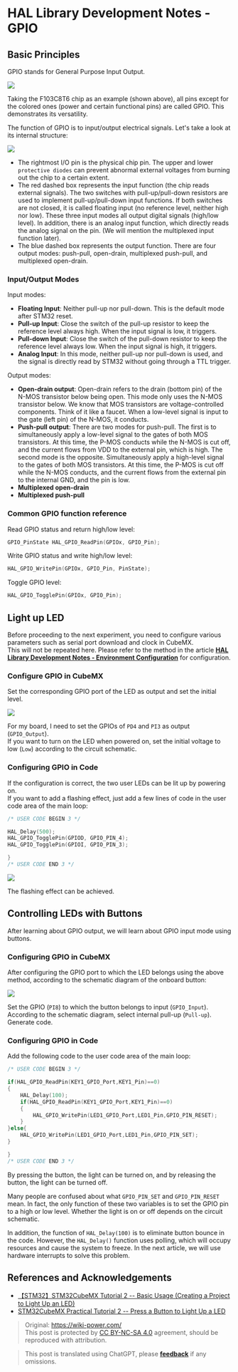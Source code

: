 # HAL Library Development Notes - GPIO

## Basic Principles

GPIO stands for General Purpose Input Output.

![](https://img.wiki-power.com/d/wiki-media/img/20200615205256.jpg)

Taking the F103C8T6 chip as an example (shown above), all pins except for the colored ones (power and certain functional pins) are called GPIO. This demonstrates its versatility.

The function of GPIO is to input/output electrical signals. Let's take a look at its internal structure:

![](https://img.wiki-power.com/d/wiki-media/img/20200615211744.jpg)

- The rightmost I/O pin is the physical chip pin. The upper and lower `protective diodes` can prevent abnormal external voltages from burning out the chip to a certain extent.
- The red dashed box represents the input function (the chip reads external signals). The two switches with pull-up/pull-down resistors are used to implement pull-up/pull-down input functions. If both switches are not closed, it is called floating input (no reference level, neither high nor low). These three input modes all output digital signals (high/low level). In addition, there is an analog input function, which directly reads the analog signal on the pin. (We will mention the multiplexed input function later).
- The blue dashed box represents the output function. There are four output modes: push-pull, open-drain, multiplexed push-pull, and multiplexed open-drain.

### Input/Output Modes

Input modes:

- **Floating Input**: Neither pull-up nor pull-down. This is the default mode after STM32 reset.
- **Pull-up Input**: Close the switch of the pull-up resistor to keep the reference level always high. When the input signal is low, it triggers.
- **Pull-down Input**: Close the switch of the pull-down resistor to keep the reference level always low. When the input signal is high, it triggers.
- **Analog Input**: In this mode, neither pull-up nor pull-down is used, and the signal is directly read by STM32 without going through a TTL trigger.

Output modes:

- **Open-drain output**: Open-drain refers to the drain (bottom pin) of the N-MOS transistor below being open. This mode only uses the N-MOS transistor below. We know that MOS transistors are voltage-controlled components. Think of it like a faucet. When a low-level signal is input to the gate (left pin) of the N-MOS, it conducts.
- **Push-pull output**: There are two modes for push-pull. The first is to simultaneously apply a low-level signal to the gates of both MOS transistors. At this time, the P-MOS conducts while the N-MOS is cut off, and the current flows from VDD to the external pin, which is high. The second mode is the opposite. Simultaneously apply a high-level signal to the gates of both MOS transistors. At this time, the P-MOS is cut off while the N-MOS conducts, and the current flows from the external pin to the internal GND, and the pin is low.
- **Multiplexed open-drain**
- **Multiplexed push-pull**

### Common GPIO function reference

Read GPIO status and return high/low level:

```c
GPIO_PinState HAL_GPIO_ReadPin(GPIOx, GPIO_Pin);
```

Write GPIO status and write high/low level:

```c
HAL_GPIO_WritePin(GPIOx, GPIO_Pin, PinState);
```

Toggle GPIO level:

```c
HAL_GPIO_TogglePin(GPIOx, GPIO_Pin);
```

## Light up LED

Before proceeding to the next experiment, you need to configure various parameters such as serial port download and clock in CubeMX.  
This will not be repeated here. Please refer to the method in the article [**HAL Library Development Notes - Environment Configuration**](https://wiki-power.com/en/HAL%E5%BA%93%E5%BC%80%E5%8F%91%E7%AC%94%E8%AE%B0-%E7%8E%AF%E5%A2%83%E9%85%8D%E7%BD%AE) for configuration.

### Configure GPIO in CubeMX

Set the corresponding GPIO port of the LED as output and set the initial level.

![](https://img.wiki-power.com/d/wiki-media/img/20210205150422.png)

For my board, I need to set the GPIOs of `PD4` and `PI3` as output (`GPIO_Output`).  
If you want to turn on the LED when powered on, set the initial voltage to low (`Low`) according to the circuit schematic.

### Configuring GPIO in Code

If the configuration is correct, the two user LEDs can be lit up by powering on.  
If you want to add a flashing effect, just add a few lines of code in the user code area of the main loop:

```c title="main.c"
/* USER CODE BEGIN 3 */

HAL_Delay(500);
HAL_GPIO_TogglePin(GPIOD, GPIO_PIN_4);
HAL_GPIO_TogglePin(GPIOI, GPIO_PIN_3);

}
/* USER CODE END 3 */
```

![](https://img.wiki-power.com/d/wiki-media/img/20210205151322.png)

The flashing effect can be achieved.

## Controlling LEDs with Buttons

After learning about GPIO output, we will learn about GPIO input mode using buttons.

### Configuring GPIO in CubeMX

After configuring the GPIO port to which the LED belongs using the above method, according to the schematic diagram of the onboard button:

![](https://img.wiki-power.com/d/wiki-media/img/20210205150422.png)

Set the GPIO (`PI8`) to which the button belongs to input (`GPIO_Input`). According to the schematic diagram, select internal pull-up (`Pull-up`). Generate code.

### Configuring GPIO in Code

Add the following code to the user code area of the main loop:

```c title="main.c"
/* USER CODE BEGIN 3 */

if(HAL_GPIO_ReadPin(KEY1_GPIO_Port,KEY1_Pin)==0)
{
	HAL_Delay(100);
	if(HAL_GPIO_ReadPin(KEY1_GPIO_Port,KEY1_Pin)==0)
	{
		HAL_GPIO_WritePin(LED1_GPIO_Port,LED1_Pin,GPIO_PIN_RESET);
	}
}else{
	HAL_GPIO_WritePin(LED1_GPIO_Port,LED1_Pin,GPIO_PIN_SET);
}

}
/* USER CODE END 3 */
```

By pressing the button, the light can be turned on, and by releasing the button, the light can be turned off.

Many people are confused about what `GPIO_PIN_SET` and `GPIO_PIN_RESET` mean. In fact, the only function of these two variables is to set the GPIO pin to a high or low level. Whether the light is on or off depends on the circuit schematic.

In addition, the function of `HAL_Delay(100)` is to eliminate button bounce in the code. However, the `HAL_Delay()` function uses polling, which will occupy resources and cause the system to freeze. In the next article, we will use hardware interrupts to solve this problem.

## References and Acknowledgements

- [【STM32】STM32CubeMX Tutorial 2 -- Basic Usage (Creating a Project to Light Up an LED)](https://blog.csdn.net/as480133937/article/details/98947162)
- [STM32CubeMX Practical Tutorial 2 -- Press a Button to Light Up a LED](https://blog.csdn.net/weixin_43892323/article/details/104343933)

> Original: <https://wiki-power.com/>  
> This post is protected by [CC BY-NC-SA 4.0](https://creativecommons.org/licenses/by/4.0/deed.en) agreement, should be reproduced with attribution.

> This post is translated using ChatGPT, please [**feedback**](https://github.com/linyuxuanlin/Wiki_MkDocs/issues/new) if any omissions.
